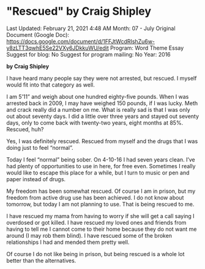 # "Rescued" by Craig Shipley

Last Updated: February 21, 2021 4:48 AM
Month: 07 - July
Original Document (Google Doc): https://docs.google.com/document/d/1FFJtWcdRIshZu6w-y8zLTT3qwhE5Se22VXy6JDkkuWU/edit
Program: Word Theme Essay
Suggest for blog: No
Suggest for program mailing: No
Year: 2016

**by Craig Shipley**

I have heard many people say they were not arrested, but rescued. I myself would fit into that category as well.

I am 5’11” and weigh about one hundred eighty-five pounds. When I was arrested back in 2009, I may have weighed 150 pounds, if I was lucky. Meth and crack really did a number on me. What is really sad is that I was only out about seventy days. I did a little over three years and stayed out seventy days, only to come back with twenty-two years, eight months at 85%. Rescued, huh?

Yes, I was definitely rescued. Rescued from myself and the drugs that I was doing just to feel “normal”.

Today I feel “normal” being sober. On 4-10-16 I had seven years clean. I’ve had plenty of opportunities to use in here, for free even. Sometimes I really would like to escape this place for a while, but I turn to music or pen and paper instead of drugs.

My freedom has been somewhat rescued. Of course I am in prison, but my freedom from active drug use has been achieved. I do not know about tomorrow, but today I am not planning to use. That is being rescued to me.

I have rescued my mama from having to worry if she will get a call saying I overdosed or got killed. I have rescued my loved ones and friends from having to tell me I cannot come to their home because they do not want me around (I may rob them blind). I have rescued some of the broken relationships I had and mended them pretty well.

Of course I do not like being in prison, but being rescued is a whole lot better than the alternatives.